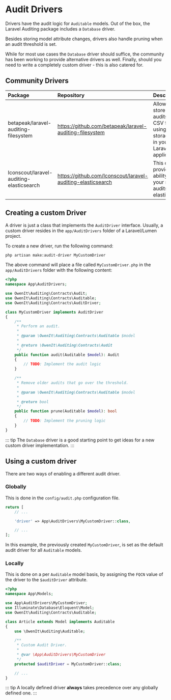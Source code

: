 # Audit Drivers
Drivers have the audit logic for `Auditable` models.
Out of the box, the Laravel Auditing package includes a `Database` driver.

Besides storing model attribute changes, drivers also handle pruning when an audit threshold is set.

While for most use cases the `Database` driver should suffice, the community has been working to provide alternative drivers as well. Finally, should you need to write a completely custom driver - this is also catered for.

## Community Drivers
 Package                              | Repository                                              | Description
:-------------------------------------|:--------------------------------------------------------|:-----------
 betapeak/laravel-auditing-filesystem | https://github.com/betapeak/laravel-auditing-filesystem | Allows you to store your audits into a CSV file, using any storage disk in your Laravel application.
 Iconscout/laravel-auditing-elasticsearch | https://github.com/Iconscout/laravel-auditing-elasticsearch | This driver provides the ability to save your model audits in elasticsearch.

## Creating a custom Driver
A driver is just a class that implements the `AuditDriver` interface.
Usually, a custom driver resides in the `app/AuditDrivers` folder of a Laravel/Lumen project.

To create a new driver, run the following command:

```sh
php artisan make:audit-driver MyCustomDriver
```

The above command will place a file called `MyCustomDriver.php` in the `app/AuditDrivers` folder with the following content:

```php
<?php
namespace App\AuditDrivers;

use OwenIt\Auditing\Contracts\Audit;
use OwenIt\Auditing\Contracts\Auditable;
use OwenIt\Auditing\Contracts\AuditDriver;

class MyCustomDriver implements AuditDriver
{
    /**
     * Perform an audit.
     *
     * @param \OwenIt\Auditing\Contracts\Auditable $model
     *
     * @return \OwenIt\Auditing\Contracts\Audit
     */
    public function audit(Auditable $model): Audit
    {
        // TODO: Implement the audit logic
    }

    /**
     * Remove older audits that go over the threshold.
     *
     * @param \OwenIt\Auditing\Contracts\Auditable $model
     *
     * @return bool
     */
    public function prune(Auditable $model): bool
    {
        // TODO: Implement the pruning logic
    }
}
```

::: tip 
The `Database` driver is a good starting point to get ideas for a new custom driver implementation.
:::

## Using a custom driver
There are two ways of enabling a different audit driver.

### Globally
This is done in the `config/audit.php` configuration file.

```php
return [
    // ...

    'driver' => App\AuditDrivers\MyCustomDriver::class,

    // ...
];
```

In this example, the previously created `MyCustomDriver`, is set as the default audit driver for all `Auditable` models.

### Locally
This is done on a per `Auditable` model basis, by assigning the `FQCN` value of the driver to the `$auditDriver` attribute.

```php
<?php
namespace App\Models;

use App\AuditDrivers\MyCustomDriver;
use Illuminate\Database\Eloquent\Model;
use OwenIt\Auditing\Contracts\Auditable;

class Article extends Model implements Auditable
{
    use \OwenIt\Auditing\Auditable;

    /**
     * Custom Audit Driver.
     *
     * @var \App\AuditDrivers\MyCustomDriver
     */
    protected $auditDriver = MyCustomDriver::class;

    // ...
}
```

::: tip 
A locally defined driver **always** takes precedence over any globally defined one.
:::
